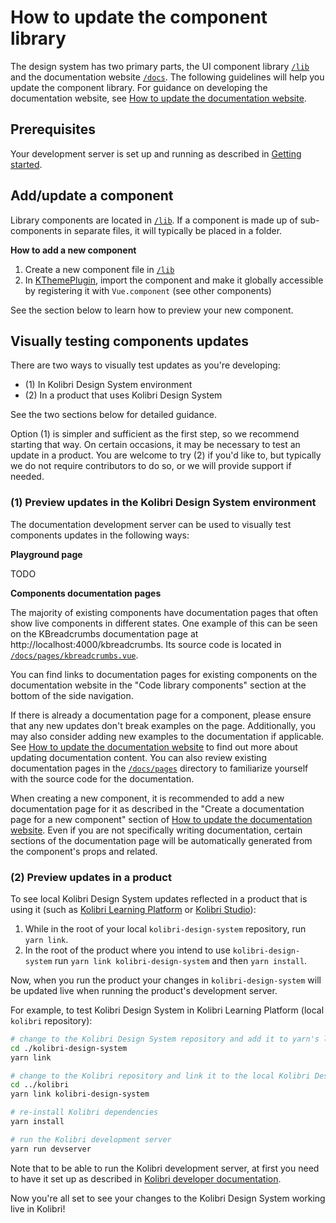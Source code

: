 # How to update the component library

The design system has two primary parts, the UI component library [`/lib`](../lib/) and the documentation website [`/docs`](../docs/). The following guidelines will help you update the component library. For guidance on developing the documentation website, see [How to update the documentation website](./04_how_to_update_docs.md).

## Prerequisites

Your development server is set up and running as described in [Getting started](./01_getting_started.md).

## Add/update a component

Library components are located in [`/lib`](../lib/). If a component is made up of sub-components in separate files, it will typically be placed in a folder.

**How to add a new component**

1. Create a new component file in [`/lib`](../lib/)
2. In [KThemePlugin](../lib/KThemePlugin.js), import the component and make it globally accessible by registering it with `Vue.component` (see other components)

See the section below to learn how to preview your new component.

## Visually testing components updates

There are two ways to visually test updates as you're developing:
- (1) In Kolibri Design System environment
- (2) In a product that uses Kolibri Design System

See the two sections below for detailed guidance.

Option (1) is simpler and sufficient as the first step, so we recommend starting that way. On certain occasions, it may be necessary to test an update in a product. You are welcome to try (2) if you'd like to, but typically we do not require contributors to do so, or we will provide support if needed.

### (1) Preview updates in the Kolibri Design System environment

The documentation development server can be used to visually test components updates in the following ways:

**Playground page**

TODO

**Components documentation pages**

The majority of existing components have documentation pages that often show live components in different states. One example of this can be seen on the KBreadcrumbs documentation page at http://localhost:4000/kbreadcrumbs. Its source code is located in [`/docs/pages/kbreadcrumbs.vue`](../docs/pages/kbreadcrumbs.vue).

You can find links to documentation pages for existing components on the documentation website in the "Code library components" section at the bottom of the side navigation. 

If there is already a documentation page for a component, please ensure that any new updates don't break examples on the page. Additionally, you may also consider adding new examples to the documentation if applicable. See [How to update the documentation website](./04_how_to_update_docs.md) to find out more about updating documentation content. You can also review existing documentation pages in the [`/docs/pages`](../docs/pages) directory to familiarize yourself with the source code for the documentation.

When creating a new component, it is recommended to add a new documentation page for it as described in the "Create a documentation page for a new component" section of [How to update the documentation website](./04_how_to_update_docs.md). Even if you are not specifically writing documentation, certain sections of the documentation page will be automatically generated from the component's props and related.

### (2) Preview updates in a product

To see local Kolibri Design System updates reflected in a product that is using it (such as [Kolibri Learning Platform](https://github.com/learningequality/kolibri) or [Kolibri Studio](https://github.com/learningequality/studio)): 

1. While in the root of your local `kolibri-design-system` repository, run `yarn link`.
2. In the root of the product where you intend to use `kolibri-design-system` run `yarn link kolibri-design-system` and then `yarn install`.

Now, when you run the product your changes in `kolibri-design-system` will be updated live when running the product's development server.

For example, to test Kolibri Design System in Kolibri Learning Platform (local `kolibri` repository):

```bash
# change to the Kolibri Design System repository and add it to yarn's local package registry
cd ./kolibri-design-system
yarn link

# change to the Kolibri repository and link it to the local Kolibri Design System package
cd ../kolibri
yarn link kolibri-design-system

# re-install Kolibri dependencies
yarn install

# run the Kolibri development server
yarn run devserver
```

Note that to be able to run the Kolibri development server, at first you need to have it set up as described in [Kolibri developer documentation](https://kolibri-dev.readthedocs.io/en/develop/getting_started.html).

Now you're all set to see your changes to the Kolibri Design System working live in Kolibri!
